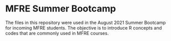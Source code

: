 # MFRE Summer Bootcamp 

The files in this repository were used in the August 2021 Summer Bootcamp for incoming MFRE students. The objective is to introduce R concepts and codes that are commonly used in MFRE courses. 
